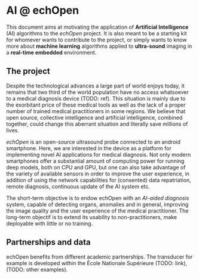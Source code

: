 # AI @ echOpen

This document aims at motivating the application of **Artificial Intelligence** \(AI\) algorithms to the _echOpen_ project. It is also meant to be a starting kit for whomever wants to contribute to the project, or simply wants to know more about **machine learning** algorithms applied to **ultra-sound** imaging in a **real-time embedded** environment.

## The project

Despite the technological advances a large part of world enjoys today, it remains that two third of the world population have no access whatsoever to a medical diagnosis device \(TODO: ref\). This situation is mainly due to the exorbitant price of these medical tools as well as the lack of a proper number of trained medical practitioners in some regions. We believe that open source, collective intelligence and artificial intelligence, combined together, could change this aberrant situation and literally save millions of lives.

_echOpen_ is an open-source ultrasound probe connected to an android smartphone. Here, we are interested in the device as a platform for implementing novel AI applications for medical diagnosis. Not only modern smartphones offer a substantial amount of computing power for running deep models, both on CPU and GPU, but one can also take advantage of the variety of available sensors in order to improve the user experience, in addition of using the network capabilities for \(consented\) data repatriation, remote diagnosis, continuous update of the AI system etc.

The short-term objective is to endow echOpen with an _AI-aided diagnosis_ system, capable of detecting organs, anomalies and in general, improving the image quality and the user experience of the medical practitioner. The long-term objectif is to extend its usability to non-practitioners, make deployable with little or no training.

## Partnerships and data

echOpen benefits from different academic partnerships. The transducer for example is developed within the École Nationale Supérieure \(TODO: link\), \(TODO: other examples\).

